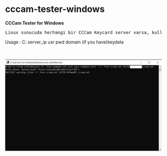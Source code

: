 # cccam-tester-windows
<b>CCCam Tester for Windows</b>
<pre>Linux sunucuda herhangi bir CCCam Keycard server varsa, kullanıcı adı ve şifre denemesi yapabileceğiniz araç</pre>
<p>Usage : C: server_ip usr pwd domain (if you have)keydata</p>
<br><br>
<img src="pic1.png" />
<br><br>
